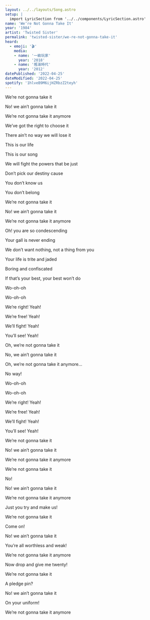 ```yaml
---
layout: ../../layouts/Song.astro
setup: |
  import LyricSection from '../../components/LyricSection.astro'
name: 'We’re Not Gonna Take It'
year: '1984'
artist: 'Twisted Sister'
permalink: 'twisted-sister/we-re-not-gonna-take-it'
heard:
  - emoji: '🎬'
    media:
    - name: '一級玩家'
      year: '2018'
    - name: '搖滾時代'
      year: '2012'
datePublished: '2022-04-25'
dateModified: '2022-04-25'
spotify: '1hlveB9M6ijHZRbzZ2teyh'
---
```

<LyricSection>

We&rsquo;re not gonna take it

No! we ain&rsquo;t gonna take it

We&rsquo;re not gonna take it anymore

</LyricSection>

<LyricSection>

We&rsquo;ve got the right to choose it

There ain&rsquo;t no way we will lose it

This is our life

This is our song

We will fight the powers that be just

Don&rsquo;t pick our destiny cause

You don&rsquo;t know us

You don&rsquo;t belong

</LyricSection>

<LyricSection>

We&rsquo;re not gonna take it

No! we ain&rsquo;t gonna take it

We&rsquo;re not gonna take it anymore

</LyricSection>

<LyricSection>

Oh! you are so condescending

Your gall is never ending

We don&rsquo;t want nothing, not a thing from you

</LyricSection>

<LyricSection>

Your life is trite and jaded

Boring and confiscated

If that&rsquo;s your best, your best won&rsquo;t do

</LyricSection>

<LyricSection>

Wo-oh-oh

Wo-oh-oh

We&rsquo;re right! Yeah!

We&rsquo;re free! Yeah!

We&rsquo;ll fight! Yeah!

You&rsquo;ll see! Yeah!

</LyricSection>

<LyricSection>

Oh, we&rsquo;re not gonna take it

No, we ain&rsquo;t gonna take it

Oh, we&rsquo;re not gonna take it anymore...

No way!

</LyricSection>

<LyricSection>

Wo-oh-oh

Wo-oh-oh

We&rsquo;re right! Yeah!

We&rsquo;re free! Yeah!

We&rsquo;ll fight! Yeah!

You&rsquo;ll see! Yeah!

</LyricSection>

<LyricSection>

We&rsquo;re not gonna take it

No! we ain&rsquo;t gonna take it

We&rsquo;re not gonna take it anymore

We&rsquo;re not gonna take it

No!

No! we ain&rsquo;t gonna take it

We&rsquo;re not gonna take it anymore

Just you try and make us!

</LyricSection>

<LyricSection>

We&rsquo;re not gonna take it

Come on!

No! we ain&rsquo;t gonna take it

You&rsquo;re all worthless and weak!

We&rsquo;re not gonna take it anymore

Now drop and give me twenty!

We&rsquo;re not gonna take it

A pledge pin?

No! we ain&rsquo;t gonna take it

On your uniform!

We&rsquo;re not gonna take it anymore

</LyricSection>
